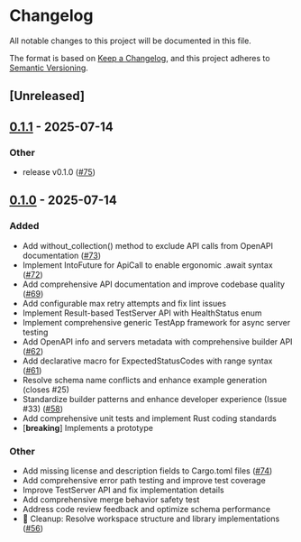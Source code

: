 # Changelog

All notable changes to this project will be documented in this file.

The format is based on [Keep a Changelog](https://keepachangelog.com/en/1.0.0/),
and this project adheres to [Semantic Versioning](https://semver.org/spec/v2.0.0.html).

## [Unreleased]

## [0.1.1](https://github.com/ilaborie/clawspec/compare/clawspec-core-v0.1.0...clawspec-core-v0.1.1) - 2025-07-14

### Other

- release v0.1.0 ([#75](https://github.com/ilaborie/clawspec/pull/75))

## [0.1.0](https://github.com/ilaborie/clawspec/releases/tag/clawspec-core-v0.1.0) - 2025-07-14

### Added

- Add without_collection() method to exclude API calls from OpenAPI documentation ([#73](https://github.com/ilaborie/clawspec/pull/73))
- Implement IntoFuture for ApiCall to enable ergonomic .await syntax ([#72](https://github.com/ilaborie/clawspec/pull/72))
- Add comprehensive API documentation and improve codebase quality ([#69](https://github.com/ilaborie/clawspec/pull/69))
- Add configurable max retry attempts and fix lint issues
- Implement Result-based TestServer API with HealthStatus enum
- Implement comprehensive generic TestApp framework for async server testing
- Add OpenAPI info and servers metadata with comprehensive builder API ([#62](https://github.com/ilaborie/clawspec/pull/62))
- Add declarative macro for ExpectedStatusCodes with range syntax ([#61](https://github.com/ilaborie/clawspec/pull/61))
- Resolve schema name conflicts and enhance example generation (closes #25)
- Standardize builder patterns and enhance developer experience (Issue #33) ([#58](https://github.com/ilaborie/clawspec/pull/58))
- Add comprehensive unit tests and implement Rust coding standards
- [**breaking**] Implements a prototype

### Other

- Add missing license and description fields to Cargo.toml files ([#74](https://github.com/ilaborie/clawspec/pull/74))
- Add comprehensive error path testing and improve test coverage
- Improve TestServer API and fix implementation details
- Add comprehensive merge behavior safety test
- Address code review feedback and optimize schema performance
- 🧹 Cleanup: Resolve workspace structure and library implementations ([#56](https://github.com/ilaborie/clawspec/pull/56))
